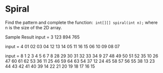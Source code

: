 # Spiral

Find the pattern and complete the function:  `int[][] spiral(int n);` where n is the size of the 2D array. 

Sample Result
input = 3
123
894
765

input = 4
01 02 03 04
12 13 14 05
11 16 15 06
10 09 08 07

input = 8
1 2 3 4 5 6 7 8
28 29 30 31 32 33 34 9
27 48 49 50 51 52 35 10
26 47 60 61 62 53 36 11
25 46 59 64 63 54 37 12
24 45 58 57 56 55 38 13
23 44 43 42 41 40 39 14
22 21 20 19 18 17 16 15